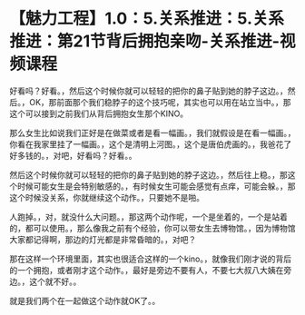 # 【魅力工程】1.0：5.关系推进：5.关系推进：第21节背后拥抱亲吻-关系推进-视频课程

好看吗？好看。，然后这个时候你就可以轻轻的把你的鼻子贴到她的脖子这边。，然后。，OK，那前面那个我们稳脖子的这个技巧呢，其实也可以用在站立当中。，那这个可以接到之前我们从背后拥抱女生那个KINO。

那么女生比如说我们正好是在做菜或者是看一幅画。，我们就假设是在看一幅画。，你看在我家里挂了一幅画。，这个是清明上河图。，这个是唐伯虎画的。，我爸花了好多钱的。，对吧，好看吗？好看。。

然后这个时候你就可以轻轻的把你的鼻子贴到她的脖子这边。，然后往上稳。，那这个时候可能女生是会特别敏感的。，有时候女生可能会感觉有点痒，可能会躲。，那这个时候没关系，你就继续这个动作。，只要她不是啪。

人跑掉。，对，就没什么大问题。，那这两个动作呢，一个是坐着的，一个是站着的，都可以使用。，那么像我之前有个经验，你可以带女生去博物馆。，因为博物馆大家都记得啊，那边的灯光都是非常昏暗的。，对吧？

那在这样一个环境里面，其实也很适合这样的一个kino。，就像我们刚才说的背后的一个拥抱，或者刚才这个动作。，最好是旁边不要有人，不要七大叔八大姨在旁边。，这个就不好。。

就是我们两个在一起做这个动作就OK了。。